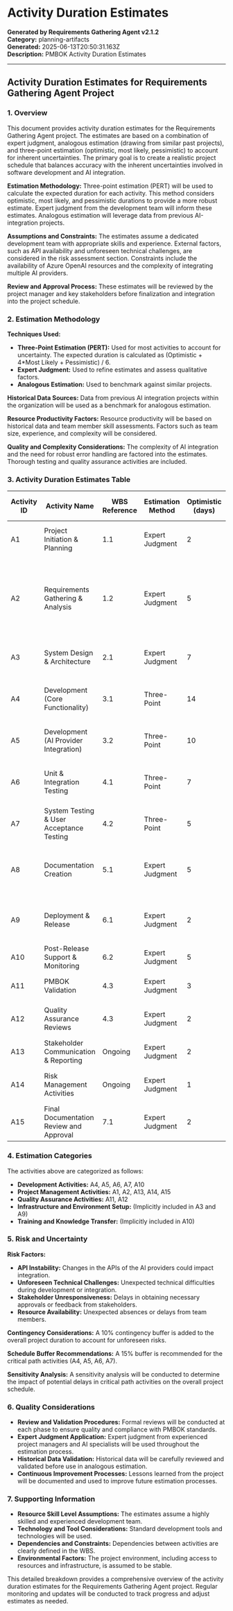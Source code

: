 # Activity Duration Estimates

**Generated by Requirements Gathering Agent v2.1.2**  
**Category:** planning-artifacts  
**Generated:** 2025-06-13T20:50:31.163Z  
**Description:** PMBOK Activity Duration Estimates

---

## Activity Duration Estimates for Requirements Gathering Agent Project

### 1. Overview

This document provides activity duration estimates for the Requirements Gathering Agent project.  The estimates are based on a combination of expert judgment, analogous estimation (drawing from similar past projects), and three-point estimation (optimistic, most likely, pessimistic) to account for inherent uncertainties.  The primary goal is to create a realistic project schedule that balances accuracy with the inherent uncertainties involved in software development and AI integration.

**Estimation Methodology:**  Three-point estimation (PERT) will be used to calculate the expected duration for each activity. This method considers optimistic, most likely, and pessimistic durations to provide a more robust estimate.  Expert judgment from the development team will inform these estimates. Analogous estimation will leverage data from previous AI-integration projects.

**Assumptions and Constraints:**  The estimates assume a dedicated development team with appropriate skills and experience.  External factors, such as API availability and unforeseen technical challenges, are considered in the risk assessment section.  Constraints include the availability of Azure OpenAI resources and the complexity of integrating multiple AI providers.

**Review and Approval Process:**  These estimates will be reviewed by the project manager and key stakeholders before finalization and integration into the project schedule.


### 2. Estimation Methodology

**Techniques Used:**

* **Three-Point Estimation (PERT):**  Used for most activities to account for uncertainty.  The expected duration is calculated as (Optimistic + 4*Most Likely + Pessimistic) / 6.
* **Expert Judgment:**  Used to refine estimates and assess qualitative factors.
* **Analogous Estimation:**  Used to benchmark against similar projects.

**Historical Data Sources:**  Data from previous AI integration projects within the organization will be used as a benchmark for analogous estimation.

**Resource Productivity Factors:**  Resource productivity will be based on historical data and team member skill assessments.  Factors such as team size, experience, and complexity will be considered.

**Quality and Complexity Considerations:**  The complexity of AI integration and the need for robust error handling are factored into the estimates.  Thorough testing and quality assurance activities are included.


### 3. Activity Duration Estimates Table

| Activity ID | Activity Name                               | WBS Reference | Estimation Method | Optimistic (days) | Most Likely (days) | Pessimistic (days) | Expected (days) | Basis of Estimate                                                                                    | Resource Requirements                               | Assumptions                                             | Risk Factors                                                                    |
|-------------|-------------------------------------------|-----------------|--------------------|--------------------|--------------------|--------------------|-----------------|----------------------------------------------------------------------------------------------------|----------------------------------------------------|---------------------------------------------------------|---------------------------------------------------------------------------|
| A1          | Project Initiation & Planning               | 1.1             | Expert Judgment     | 2                  | 3                  | 5                  | 3.17             | Based on experience with similar projects.                                                             | Project Manager, Stakeholders                          | Clear project charter and stakeholder buy-in.                | Delays in stakeholder approvals.                                                |
| A2          | Requirements Gathering & Analysis          | 1.2             | Expert Judgment     | 5                  | 7                  | 10                 | 7.17             | Based on project scope and complexity; includes stakeholder interviews and documentation review.          | Business Analyst, Developers                           | Complete and well-defined requirements documentation.    | Ambiguous requirements, stakeholder unavailability.                             |
| A3          | System Design & Architecture              | 2.1             | Expert Judgment     | 7                  | 10                 | 14                 | 10.5             | Includes design reviews and documentation.                                                              | Architects, Developers                               | Clear understanding of technical requirements.         | Design changes, technology limitations.                                        |
| A4          | Development (Core Functionality)          | 3.1             | Three-Point         | 14                 | 21                 | 35                 | 22.83            | Based on code complexity, module size, and team experience.                                             | Developers (x4)                                    | Consistent coding standards, good team collaboration.      | Bugs, unexpected technical challenges, integration issues.                    |
| A5          | Development (AI Provider Integration)     | 3.2             | Three-Point         | 10                 | 15                 | 25                 | 15.83            | Based on API complexity and integration challenges.                                                       | Developers (x2), AI Specialist                        | Stable APIs, adequate documentation.                    | API instability, documentation gaps.                                            |
| A6          | Unit & Integration Testing                | 4.1             | Three-Point         | 7                  | 10                 | 14                 | 10.5             | Includes automated testing and manual testing.                                                           | Developers (x3), QA Engineer                          | Well-defined test cases, automated testing framework.    | Bug discovery, test environment issues.                                        |
| A7          | System Testing & User Acceptance Testing | 4.2             | Three-Point         | 5                  | 7                  | 10                 | 7.17             | Includes user feedback and testing.                                                                  | QA Engineer, Developers, Stakeholders                 | Effective testing strategy, user participation.          | User feedback delays, late bug discovery.                                      |
| A8          | Documentation Creation                    | 5.1             | Expert Judgment     | 5                  | 7                  | 10                 | 7.17             | Includes user guides, technical documentation, and API documentation.                                   | Technical Writer, Developers                          | Clear style guide, access to all required information. | Delays in documentation review and approval.                                |
| A9          | Deployment & Release                      | 6.1             | Expert Judgment     | 2                  | 3                  | 5                  | 3.17             | Includes deployment to production.                                                                   | DevOps Engineer                                    | Stable production environment, deployment process.        | Deployment issues, production environment instability.                           |
| A10         | Post-Release Support & Monitoring         | 6.2             | Expert Judgment     | 5                  | 7                  | 10                 | 7.17             | Includes monitoring and bug fixing.                                                              | Developers (x1), DevOps Engineer                      | Monitoring tools and procedures.                      | Unexpected issues, urgent bug fixes.                                           |
| A11         | PMBOK Validation                          | 4.3             | Expert Judgment     | 3                  | 5                  | 7                  | 5              | Manual check against PMBOK 7.0 guidelines.                                                            | PMBOK Expert                                        | Clear PMBOK guidelines and criteria.                   | Discrepancies with PMBOK standards.                                          |
| A12         | Quality Assurance Reviews                 | 4.3             | Expert Judgment     | 2                  | 3                  | 5                  | 3.17             | Reviews of documents for quality and consistency.                                                      | Project Manager, Technical Lead                      | Clear review criteria.                                  | Delays in review feedback.                                                |
| A13         | Stakeholder Communication & Reporting      | Ongoing           | Expert Judgment     | 2                  | 3                  | 4                  | 3              | Ongoing communication and reporting.                                                                | Project Manager                                     | Effective communication channels.                      | Miscommunication, stakeholder unavailability.                              |
| A14         | Risk Management Activities               | Ongoing           | Expert Judgment     | 1                  | 2                  | 3                  | 2              | Ongoing risk assessment and mitigation.                                                              | Project Manager, Team Lead                         | Effective risk identification and mitigation strategies. | Unexpected risks and issues.                                                     |
| A15         | Final Documentation Review and Approval   | 7.1             | Expert Judgment     | 2                  | 3                  | 4                  | 3              | Final review of all generated documents.                                                              | Project Manager, Stakeholders                         | Clear approval criteria.                               | Delays in approval.                                                        |


### 4. Estimation Categories

The activities above are categorized as follows:

* **Development Activities:** A4, A5, A6, A7, A10
* **Project Management Activities:** A1, A2, A13, A14, A15
* **Quality Assurance Activities:** A11, A12
* **Infrastructure and Environment Setup:**  (Implicitly included in A3 and A9)
* **Training and Knowledge Transfer:** (Implicitly included in A10)


### 5. Risk and Uncertainty

**Risk Factors:**

* **API Instability:**  Changes in the APIs of the AI providers could impact integration.
* **Unforeseen Technical Challenges:**  Unexpected technical difficulties during development or integration.
* **Stakeholder Unresponsiveness:**  Delays in obtaining necessary approvals or feedback from stakeholders.
* **Resource Availability:**  Unexpected absences or delays from team members.

**Contingency Considerations:** A 10% contingency buffer is added to the overall project duration to account for unforeseen risks.

**Schedule Buffer Recommendations:**  A 15% buffer is recommended for the critical path activities (A4, A5, A6, A7).

**Sensitivity Analysis:**  A sensitivity analysis will be conducted to determine the impact of potential delays in critical path activities on the overall project schedule.


### 6. Quality Considerations

* **Review and Validation Procedures:**  Formal reviews will be conducted at each phase to ensure quality and compliance with PMBOK standards.
* **Expert Judgment Application:**  Expert judgment from experienced project managers and AI specialists will be used throughout the estimation process.
* **Historical Data Validation:**  Historical data will be carefully reviewed and validated before use in analogous estimation.
* **Continuous Improvement Processes:**  Lessons learned from the project will be documented and used to improve future estimation processes.


### 7. Supporting Information

* **Resource Skill Level Assumptions:**  The estimates assume a highly skilled and experienced development team.
* **Technology and Tool Considerations:**  Standard development tools and technologies will be used.
* **Dependencies and Constraints:**  Dependencies between activities are clearly defined in the WBS.
* **Environmental Factors:**  The project environment, including access to resources and infrastructure, is assumed to be stable.


This detailed breakdown provides a comprehensive overview of the activity duration estimates for the Requirements Gathering Agent project.  Regular monitoring and updates will be conducted to track progress and adjust estimates as needed.
